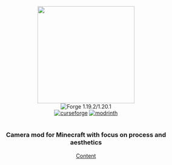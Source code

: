 <div align="center">
  <img src="https://i.imgur.com/wZsCewy.png" width="256">
    <br>
  <img src="https://img.shields.io/badge/Forge-1.19.2/1.20.1-e04e14" alt="Forge 1.19.2/1.20.1">
    <br>
  <a href="https://curseforge.com/minecraft/mc-mods/exposure"><img src="https://cf.way2muchnoise.eu/871755.svg" alt="curseforge"></a>
  <a href="https://modrinth.com/mod/exposure"><img src="https://img.shields.io/modrinth/dt/hB899VmG?logo=modrinth&label=&suffix=%20&style=flat&color=242629&labelColor=5ca424&logoColor=1c1c1c" alt="modrinth"></a>
  <br>
</div>

<h1></h1>

<div align="center">
  <h3>Camera mod for Minecraft with focus on process and aesthetics</h3>
  <a href="https://github.com/mortuusars/Exposure/wiki/Content">Content</a>
</div>
